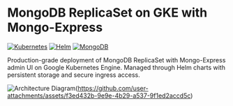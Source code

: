 # MongoDB ReplicaSet on GKE with Mongo-Express

[![Kubernetes](https://img.shields.io/badge/Kubernetes-v1.27+-326CE5?logo=kubernetes&logoColor=white)](https://kubernetes.io/)
[![Helm](https://img.shields.io/badge/Helm-v3.10+-0F1689?logo=helm&logoColor=white)](https://helm.sh/)
[![MongoDB](https://img.shields.io/badge/MongoDB-7.0+-47A248?logo=mongodb&logoColor=white)](https://www.mongodb.com/)

Production-grade deployment of MongoDB ReplicaSet with Mongo-Express admin UI on Google Kubernetes Engine. Managed through Helm charts with persistent storage and secure ingress access.

![Architecture Diagram](![deepseek_mermaid_20250625_3e1230])(https://github.com/user-attachments/assets/f3ed432b-9e9e-4b29-a537-9f1ed2accd5c)

